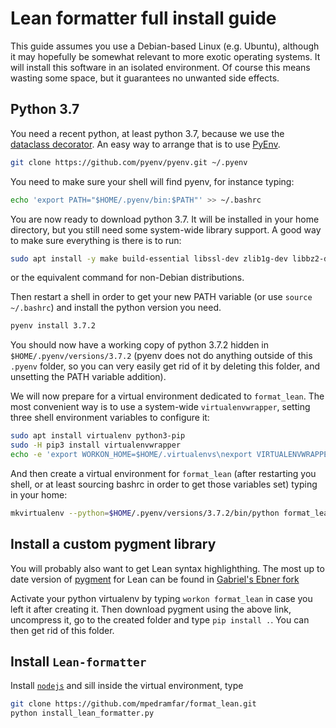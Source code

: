 # Lean formatter full install guide

This guide assumes you use a Debian-based Linux (e.g. Ubuntu), although
it may hopefully be somewhat relevant to more exotic operating systems.
It will install this software in an isolated environment. Of course this
means wasting some space, but it guarantees no unwanted side effects.

## Python 3.7

You need a recent python, at least python 3.7, because we use 
the [dataclass decorator](https://docs.python.org/3.7/library/dataclasses.html#module-dataclasses). An easy way to arrange that is to use [PyEnv](https://github.com/pyenv/pyenv).
```bash
git clone https://github.com/pyenv/pyenv.git ~/.pyenv
```
You need to make sure your shell will find pyenv, for instance typing:
```bash
echo 'export PATH="$HOME/.pyenv/bin:$PATH"' >> ~/.bashrc
```

You are now ready to download python 3.7. It will be installed in your
home directory, but you still need some system-wide library support. A
good way to make sure everything is there is to run:
```bash
sudo apt install -y make build-essential libssl-dev zlib1g-dev libbz2-dev libreadline-dev libsqlite3-dev wget curl llvm libncurses5-dev libncursesw5-dev xz-utils tk-dev libffi-dev liblzma-dev python-openssl
```
or the equivalent command for non-Debian distributions.

Then restart a shell in order to get your new PATH variable (or use
`source ~/.bashrc`) and install the python version you need.
```bash
pyenv install 3.7.2
```
You should now have a working copy of python 3.7.2 hidden in
`$HOME/.pyenv/versions/3.7.2` (pyenv does not do anything outside of
this `.pyenv` folder, so you can very easily get rid of it by deleting
this folder, and unsetting the PATH variable addition).

We will now prepare for a virtual environment dedicated to
`format_lean`. The most convenient way is to use a system-wide
`virtualenvwrapper`, setting three shell environment variables to
configure it:
```bash
sudo apt install virtualenv python3-pip
sudo -H pip3 install virtualenvwrapper
echo -e 'export WORKON_HOME=$HOME/.virtualenvs\nexport VIRTUALENVWRAPPER_PYTHON=/usr/bin/python3\nsource /usr/local/bin/virtualenvwrapper.sh' >> ~/.bashrc
```
And then create a virtual environment for `format_lean` (after
restarting you shell, or at least sourcing bashrc in order to get those
variables set) typing in your home: 
```bash
mkvirtualenv --python=$HOME/.pyenv/versions/3.7.2/bin/python format_lean
```

## Install a custom pygment library

You will probably also want to get Lean syntax highlighthing. The most
up to date version of [pygment](http://pygments.org/) for Lean can be found in
[Gabriel's Ebner fork](https://bitbucket.org/gebner/pygments-main/downloads/)

Activate your python virtualenv by typing `workon format_lean` in case
you left it after creating it. Then download pygment using the above
link, uncompress it, go to the created folder and type `pip install .`.
You can then get rid of this folder.

## Install `Lean-formatter`

Install [`nodejs`](https://nodejs.org/en/download/) and sill inside the virtual environment, type 
```bash
git clone https://github.com/mpedramfar/format_lean.git
python install_lean_formatter.py
```